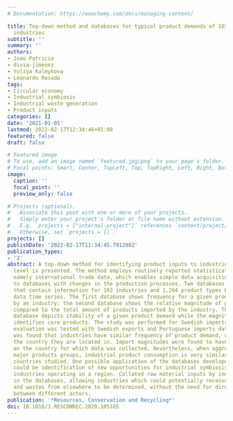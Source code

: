 ```yaml
---
# Documentation: https://wowchemy.com/docs/managing-content/

title: Top-down method and databases for typical product demands of 103 manufacturing
  industries
subtitle: ''
summary: ''
authors:
- Joao Patricio
- divia-jimenez
- Yuliya Kalmykova
- Leonardo Rosado
tags:
- Circular economy
- Industrial symbiosis
- Industrial waste generation
- Product inputs
categories: []
date: '2021-01-01'
lastmod: 2022-02-17T12:34:46+01:00
featured: false
draft: false

# Featured image
# To use, add an image named `featured.jpg/png` to your page's folder.
# Focal points: Smart, Center, TopLeft, Top, TopRight, Left, Right, BottomLeft, Bottom, BottomRight.
image:
  caption: ''
  focal_point: ''
  preview_only: false

# Projects (optional).
#   Associate this post with one or more of your projects.
#   Simply enter your project's folder or file name without extension.
#   E.g. `projects = ["internal-project"]` references `content/project/deep-learning/index.md`.
#   Otherwise, set `projects = []`.
projects: []
publishDate: '2022-02-17T11:34:45.791208Z'
publication_types:
- '2'
abstract: A top-down method for identifying product inputs to industries at product
  level is presented. The method employs routinely reported statistical data for industries,
  namely international trade data, which enables simple data acquisition and updates
  to databases with changes in the production processes. Two databases were developed
  that contain information for 103 industries and 1,264 product types based on a 13-year
  data time series. The first database shows frequency for a given product import
  by an industry; the second database shows the relative magnitude of product demand
  compared to the total amount of products imported by the industry. The frequency
  database depicts stability of a given product demand while the magnitude database
  identifies core products. The study was performed for Swedish imports. An upscaling
  evaluation was tested with Swedish exports and Portuguese imports data sets. It
  was found that industries have similar frequency of product demand, regardless of
  the country they are located in. Import magnitudes were found to have more dependence
  on the country for which data was collected. Nevertheless, when aggregated into
  major products groups, industrial product consumption is very similar in the two
  countries studied. One possible application of the databases developed in this study
  could be identification of new opportunities for industrial symbiosis among all
  industries operating in a region. Collated raw material inputs by industry are available
  in the databases, allowing industries which could potentially receive byproducts
  and wastes from elsewhere to be determined, without the need for direct contact
  between different actors.
publication: '*Resources, Conservation and Recycling*'
doi: 10.1016/J.RESCONREC.2020.105165
---
```


